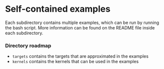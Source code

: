# Self-contained examples

Each subdirectory contains multiple examples, which can be run by running the bash script. More information can be found on the README file inside each subdirectory.

### Directory roadmap
* `targets` contains the targets that are approximated in the examples
* `kernels` contains the kernels that can be used in the examples
